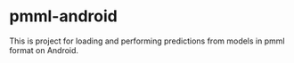 # pmml-android

This is project for loading and performing predictions from models in pmml format on Android.

